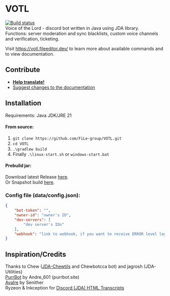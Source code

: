 # VOTL
[![Build status](https://github.com/FileEditor97/VOTL/actions/workflows/build.yml/badge.svg)](https://github.com/FileEditor97/VOTL/actions/workflows/build.yml)  
Voice of the Lord - discord bot written in Java using JDA library.  
Functions: server moderation and sync blacklists, custom voice channels and verification, ticketing.

Visit https://votl.fileeditor.dev/ to learn more about available commands and to view documentation.

## Contribute
- [**Help translate!**](https://crowdin.com/project/voice-of-the-lord)
- [Suggest changes to the documentation](https://github.com/FileEditor97/VOTL-docs)

## Installation
Requirements: Java JDK/JRE 21
#### From source:
1. `git clone https://github.com/FiLe-group/VOTL.git`
2. `cd VOTL`
3. `.\gradlew build`
4. Finally `.\linux-start.sh` or `windows-start.bat`

#### Prebuild jar:
Download latest Release [here](https://github.com/FileEditor97/VOTL/releases/latest).  
Or Snapshot build [here](https://github.com/FileEditor97/VOTL/actions/workflows/build.yml).

### Config file (data/config.json):
```json
{
    "bot-token": "",
    "owner-id": "owner's ID",
    "dev-servers": [
        "dev server's IDs"
    ],
    "webhook": "link to webhook, if you want to receive ERROR level logs"
}
```

## Inspiration/Credits
Thanks to Chew ([JDA-Chewtils](https://github.com/Chew/JDA-Chewtils) and Chewbotcca bot) and jagrosh (JDA-Utilities)  
[PurrBot](https://github.com/purrbot-site/PurrBot) by Andre_601 (purrbot.site)  
[AvaIre](https://github.com/avaire/avaire) by Senither  
Ryzeon & Inkception for [Discord (JDA) HTML Transcripts](https://github.com/Ryzeon/discord-html-transcripts)

